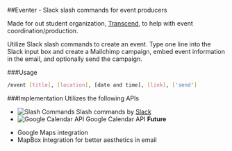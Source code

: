 ##Eventer - Slack slash commands for event producers

Made for out student organization, [Transcend](transcend.engineering "Transcend"), to help with event coordination/production.

Utilize Slack slash commands to create an event. Type one line into the Slack input box and create a Mailchimp campaign, embed event information in the email, and optionally send the campaign. 

###Usage
```bash
/event [title], [location], [date and time], [link], ['send']
```



###Implementation
Utilizes the following APIs

* ![Slash Commands](https://github.com/mfix22/event_bot/tree/master/img/slack_50.png "Slack Slash Commands") Slash commands by [Slack](slack.com "Slack")
* ![Google Calendar API](httphttps://github.com/mfix22/event_bot/tree/master/img/calendar_50.png "Google Calendar API") Google Calendar API
__Future__
+ Google Maps integration
+ MapBox integration for better aesthetics in email
